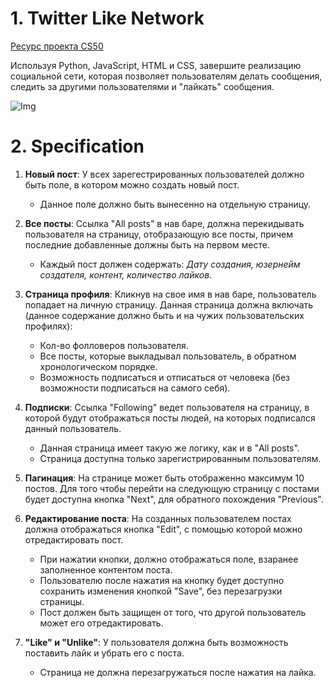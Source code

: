 # 1. Twitter Like Network

[Ресурс проекта CS50](https://cs50.harvard.edu/web/2020/projects/4/network/)

Используя Python, JavaScript, HTML и CSS, завершите реализацию социальной сети, которая позволяет пользователям делать сообщения, следить за другими пользователями и "лайкать" сообщения.

![Img](https://cs50.harvard.edu/web/2020/projects/4/images/network.png)

# 2. Specification

1. **Новый пост**: У всех зарегестрированных пользователей должно быть
поле, в котором можно создать новый пост.
    - Данное поле должно быть вынесенно на отдельную страницу.

1. **Все посты**: Ссылка "All posts" в нав баре, должна перекидывать пользователя на страницу, отобразающую все посты, причем последние добавленные должны быть на первом месте.
	- Каждый пост должен содержать: *Дату создания, юзернейм создателя, контент, количество лайков*.

2. **Страница профиля**: Кликнув на свое имя в нав баре, пользователь попадает на личную страницу. Данная страница должна включать (данное содержание должно быть и на чужих пользовательских профилях):
	- Кол-во фолловеров пользователя.
	- Все посты, которые выкладывал пользователь, в обратном хронологическом порядке.
	- Возможность подписаться и отписаться от человека (без возможности подписаться на самого себя).

3. **Подписки**: Ссылка "Following" ведет пользователя на страницу, в которой будут отображаться посты людей, на которых подписался данный пользователь.
	- Данная страница имеет такую же логику, как и в "All posts".
	- Страница доступна только зарегистрированным пользователям.

4. **Пагинация**: На странице может быть отображенно максимум 10 постов. Для того чтобы перейти на следующую страницу с постами будет доступна кнопка "Next", для обратного похождения "Previous".

5. **Редактирование поста**: На созданных пользователем постах должна отображаться кнопка "Edit", с помощью которой можно отредактировать пост.
	- При нажатии кнопки, должно отображаться поле, взаранее заполненное контентом поста.
	- Пользователю после нажатия на кнопку будет доступно сохранить изменения кнопкой "Save", без перезагрузки страницы.
	- Пост должен быть защищен от того, что другой пользователь может его отредактировать.

6. **"Like" и "Unlike"**: У пользователя должна быть возможность поставить лайк и убрать его с поста.
	- Страница не должна перезагружаться после нажатия на лайка.
